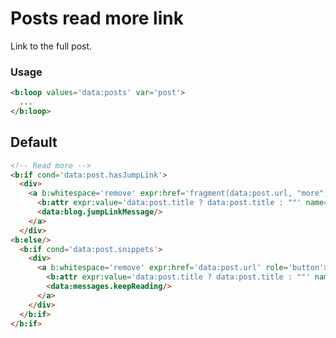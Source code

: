 <!--
@@@title:Posts read more link@@@
@@@section:Snippets@@@
-->

# Posts read more link

Link to the full post.

### Usage

```html
<b:loop values='data:posts' var='post'>
  ...
</b:loop>
```


## Default

```html
<!-- Read more -->
<b:if cond='data:post.hasJumpLink'>
  <div>
    <a b:whitespace='remove' expr:href='fragment(data:post.url, "more")' role='button'>
      <b:attr expr:value='data:post.title ? data:post.title : ""' name='title'/>
      <data:blog.jumpLinkMessage/>
    </a>
  </div>
<b:else/>
  <b:if cond='data:post.snippets'>
    <div>
      <a b:whitespace='remove' expr:href='data:post.url' role='button'>
        <b:attr expr:value='data:post.title ? data:post.title : ""' name='title'/>
        <data:messages.keepReading/>
      </a>
    </div>
  </b:if>
</b:if>
```
